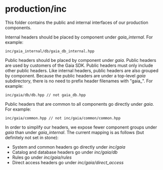 # production/inc
This folder contains the public and internal interfaces of our production components.

Internal headers should be placed by component under _gaia_internal_. For example:
```
inc/gaia_internal/db/gaia_db_internal.hpp
```

Public headers should be placed by component under _gaia_. Public headers are used by customers of the Gaia SDK.  Public headers must only include other public headers.  Like internal headers, public headers are also grouped by component.  Because the public headers are under a top-level _gaia_ subdirectory, there is no need to prefix header filenames with "gaia_".  For example:
```
inc/gaia/db/db.hpp // not gaia_db.hpp
```

Public headers that are common to all components go directly under _gaia_. For example:
```
inc/gaia/common.hpp // not inc/gaia/common/common.hpp
```

In order to simplify our headers, we expose fewer component groups under _gaia_ than under _gaia\_internal_. The current mapping is as follows (but definitely not set in stone):
* System and common headers go directly under _inc/gaia_
* Catalog and database headers go under _inc/gaia/db_
* Rules go under _inc/gaia/rules_
* Direct access headers go under _inc/gaia/direct\_access_

